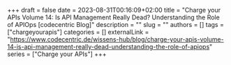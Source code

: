 +++ 
draft = false
date = 2023-08-31T00:16:09+02:00
title = "Charge your APIs Volume 14: Is API Management Really Dead? Understanding the Role of APIOps [codecentric Blog]"
description = ""
slug = ""
authors = []
tags = ["chargeyourapis"]
categories = []
externalLink = "https://www.codecentric.de/wissens-hub/blog/charge-your-apis-volume-14-is-api-management-really-dead-understanding-the-role-of-apiops"
series = ["Charge your APIs"]
+++
